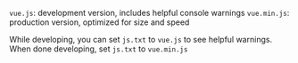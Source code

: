 `vue.js`: development version, includes helpful console warnings
`vue.min.js`: production version, optimized for size and speed

While developing, you can set `js.txt` to `vue.js` to see helpful warnings.
When done developing, set `js.txt` to `vue.min.js`